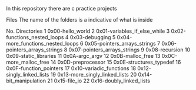 In this repository there are c practice projects

Files
The name of the folders is a indicative of what is inside

No.	Directories
1	0x00-hello_world
2	0x01-variables_if_else_while
3	0x02-functions_nested_loops
4	0x03-debugging
5	0x04-more_functions_nested_loops
6	0x05-pointers_arrays_strings
7	0x06-pointers_arrays_strings
8	0x07-pointers_arrays_strings
9	0x08-recursion
10	0x09-static_libraries
11	0x0A-argc_argv
12	0x0B-malloc_free
13	0x0C-more_malloc_free
14	0x0D-preprocessor
15	0x0E-structures_typedef
16	0x0F-function_pointers
17	0x10-variadic_functions
18	0x12-singly_linked_lists
19	0x13-more_singly_linked_lists
20	0x14-bit_manipulation
21	0x15-file_io
22	0x16-doubly_linked_lists